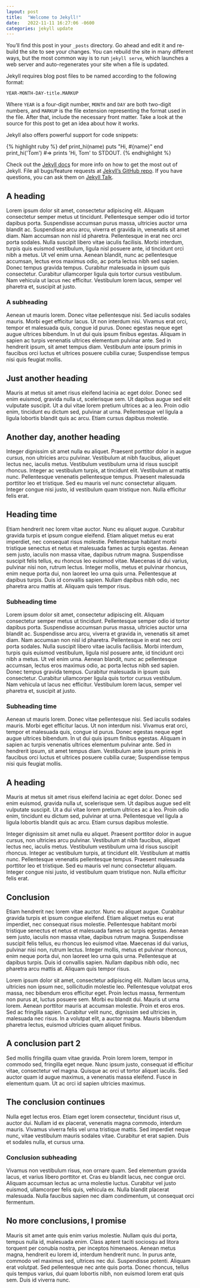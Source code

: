 ```yaml
---
layout: post
title:  "Welcome to Jekyll!"
date:   2022-11-11 16:27:06 -0600
categories: jekyll update
---
```

You’ll find this post in your `_posts` directory. Go ahead and edit it and re-build the site to see your changes. You can rebuild the site in many different ways, but the most common way is to run `jekyll serve`, which launches a web server and auto-regenerates your site when a file is updated.

Jekyll requires blog post files to be named according to the following format:

`YEAR-MONTH-DAY-title.MARKUP`

Where `YEAR` is a four-digit number, `MONTH` and `DAY` are both two-digit numbers, and `MARKUP` is the file extension representing the format used in the file. After that, include the necessary front matter. Take a look at the source for this post to get an idea about how it works.

Jekyll also offers powerful support for code snippets:

{% highlight ruby %}
def print_hi(name)
  puts "Hi, #{name}"
end
print_hi('Tom')
#=> prints 'Hi, Tom' to STDOUT.
{% endhighlight %}

Check out the [Jekyll docs][jekyll-docs] for more info on how to get the most out of Jekyll. File all bugs/feature requests at [Jekyll’s GitHub repo][jekyll-gh]. If you have questions, you can ask them on [Jekyll Talk][jekyll-talk].

[jekyll-docs]: https://jekyllrb.com/docs/home
[jekyll-gh]:   https://github.com/jekyll/jekyll
[jekyll-talk]: https://talk.jekyllrb.com/

## A heading
Lorem ipsum dolor sit amet, consectetur adipiscing elit. Aliquam consectetur semper metus ut tincidunt. Pellentesque semper odio id tortor dapibus porta. Suspendisse accumsan purus massa, ultricies auctor urna blandit ac. Suspendisse arcu arcu, viverra et gravida in, venenatis sit amet diam. Nam accumsan non nisl id pharetra. Pellentesque in erat nec orci porta sodales. Nulla suscipit libero vitae iaculis facilisis. Morbi interdum, turpis quis euismod vestibulum, ligula nisl posuere ante, id tincidunt orci nibh a metus. Ut vel enim urna. Aenean blandit, nunc ac pellentesque accumsan, lectus eros maximus odio, ac porta lectus nibh sed sapien. Donec tempus gravida tempus. Curabitur malesuada in ipsum quis consectetur. Curabitur ullamcorper ligula quis tortor cursus vestibulum. Nam vehicula ut lacus nec efficitur. Vestibulum lorem lacus, semper vel pharetra et, suscipit at justo.

### A subheading

Aenean ut mauris lorem. Donec vitae pellentesque nisi. Sed iaculis sodales mauris. Morbi eget efficitur lacus. Ut non interdum nisi. Vivamus erat orci, tempor et malesuada quis, congue id purus. Donec egestas neque eget augue ultrices bibendum. In ut dui quis ipsum finibus egestas. Aliquam in sapien ac turpis venenatis ultrices elementum pulvinar ante. Sed in hendrerit ipsum, sit amet tempus diam. Vestibulum ante ipsum primis in faucibus orci luctus et ultrices posuere cubilia curae; Suspendisse tempus nisi quis feugiat mollis.

<!--toc_start-->

## Just another heading 

Mauris at metus sit amet risus eleifend lacinia ac eget dolor. Donec sed enim euismod, gravida nulla ut, scelerisque sem. Ut dapibus augue sed elit vulputate suscipit. Ut a dui vitae lorem pretium ultrices ac a leo. Proin odio enim, tincidunt eu dictum sed, pulvinar at urna. Pellentesque vel ligula a ligula lobortis blandit quis ac arcu. Etiam cursus dapibus molestie.

## Another day, another heading

Integer dignissim sit amet nulla eu aliquet. Praesent porttitor dolor in augue cursus, non ultricies arcu pulvinar. Vestibulum at nibh faucibus, aliquet lectus nec, iaculis metus. Vestibulum vestibulum urna id risus suscipit rhoncus. Integer ac vestibulum turpis, at tincidunt elit. Vestibulum at mattis nunc. Pellentesque venenatis pellentesque tempus. Praesent malesuada porttitor leo et tristique. Sed eu mauris vel nunc consectetur aliquam. Integer congue nisi justo, id vestibulum quam tristique non. Nulla efficitur felis erat.

## Heading time

Etiam hendrerit nec lorem vitae auctor. Nunc eu aliquet augue. Curabitur gravida turpis et ipsum congue eleifend. Etiam aliquet metus eu erat imperdiet, nec consequat risus molestie. Pellentesque habitant morbi tristique senectus et netus et malesuada fames ac turpis egestas. Aenean sem justo, iaculis non massa vitae, dapibus rutrum magna. Suspendisse suscipit felis tellus, eu rhoncus leo euismod vitae. Maecenas id dui varius, pulvinar nisi non, rutrum lectus. Integer mollis, metus et pulvinar rhoncus, enim neque porta dui, non laoreet leo urna quis urna. Pellentesque at dapibus turpis. Duis id convallis sapien. Nullam dapibus nibh odio, nec pharetra arcu mattis at. Aliquam quis tempor risus.

### Subheading time

Lorem ipsum dolor sit amet, consectetur adipiscing elit. Aliquam consectetur semper metus ut tincidunt. Pellentesque semper odio id tortor dapibus porta. Suspendisse accumsan purus massa, ultricies auctor urna blandit ac. Suspendisse arcu arcu, viverra et gravida in, venenatis sit amet diam. Nam accumsan non nisl id pharetra. Pellentesque in erat nec orci porta sodales. Nulla suscipit libero vitae iaculis facilisis. Morbi interdum, turpis quis euismod vestibulum, ligula nisl posuere ante, id tincidunt orci nibh a metus. Ut vel enim urna. Aenean blandit, nunc ac pellentesque accumsan, lectus eros maximus odio, ac porta lectus nibh sed sapien. Donec tempus gravida tempus. Curabitur malesuada in ipsum quis consectetur. Curabitur ullamcorper ligula quis tortor cursus vestibulum. Nam vehicula ut lacus nec efficitur. Vestibulum lorem lacus, semper vel pharetra et, suscipit at justo.

### Subheading time 

Aenean ut mauris lorem. Donec vitae pellentesque nisi. Sed iaculis sodales mauris. Morbi eget efficitur lacus. Ut non interdum nisi. Vivamus erat orci, tempor et malesuada quis, congue id purus. Donec egestas neque eget augue ultrices bibendum. In ut dui quis ipsum finibus egestas. Aliquam in sapien ac turpis venenatis ultrices elementum pulvinar ante. Sed in hendrerit ipsum, sit amet tempus diam. Vestibulum ante ipsum primis in faucibus orci luctus et ultrices posuere cubilia curae; Suspendisse tempus nisi quis feugiat mollis.

## A heading

Mauris at metus sit amet risus eleifend lacinia ac eget dolor. Donec sed enim euismod, gravida nulla ut, scelerisque sem. Ut dapibus augue sed elit vulputate suscipit. Ut a dui vitae lorem pretium ultrices ac a leo. Proin odio enim, tincidunt eu dictum sed, pulvinar at urna. Pellentesque vel ligula a ligula lobortis blandit quis ac arcu. Etiam cursus dapibus molestie.

Integer dignissim sit amet nulla eu aliquet. Praesent porttitor dolor in augue cursus, non ultricies arcu pulvinar. Vestibulum at nibh faucibus, aliquet lectus nec, iaculis metus. Vestibulum vestibulum urna id risus suscipit rhoncus. Integer ac vestibulum turpis, at tincidunt elit. Vestibulum at mattis nunc. Pellentesque venenatis pellentesque tempus. Praesent malesuada porttitor leo et tristique. Sed eu mauris vel nunc consectetur aliquam. Integer congue nisi justo, id vestibulum quam tristique non. Nulla efficitur felis erat.


<!--toc_end-->

<!--toc_start-->

## Conclusion

Etiam hendrerit nec lorem vitae auctor. Nunc eu aliquet augue. Curabitur gravida turpis et ipsum congue eleifend. Etiam aliquet metus eu erat imperdiet, nec consequat risus molestie. Pellentesque habitant morbi tristique senectus et netus et malesuada fames ac turpis egestas. Aenean sem justo, iaculis non massa vitae, dapibus rutrum magna. Suspendisse suscipit felis tellus, eu rhoncus leo euismod vitae. Maecenas id dui varius, pulvinar nisi non, rutrum lectus. Integer mollis, metus et pulvinar rhoncus, enim neque porta dui, non laoreet leo urna quis urna. Pellentesque at dapibus turpis. Duis id convallis sapien. Nullam dapibus nibh odio, nec pharetra arcu mattis at. Aliquam quis tempor risus.

Lorem ipsum dolor sit amet, consectetur adipiscing elit. Nullam lacus urna, ultricies non ipsum nec, sollicitudin molestie leo. Pellentesque volutpat eros massa, nec bibendum eros efficitur eget. Proin lectus massa, fermentum non purus at, luctus posuere sem. Morbi eu blandit dui. Mauris ut urna lorem. Aenean porttitor mauris at accumsan molestie. Proin et eros eros. Sed ac fringilla sapien. Curabitur velit nunc, dignissim sed ultricies in, malesuada nec risus. In a volutpat elit, a auctor magna. Mauris bibendum pharetra lectus, euismod ultricies quam aliquet finibus.

## A conclusion part 2

Sed mollis fringilla quam vitae gravida. Proin lorem lorem, tempor in commodo sed, fringilla eget neque. Nunc ipsum justo, consequat id efficitur vitae, consectetur vel magna. Quisque ac orci ut tortor aliquet iaculis. Sed auctor quam id augue maximus, a venenatis massa eleifend. Fusce in elementum quam. Ut ac orci id sapien ultricies maximus.

## The conclusion continues

Nulla eget lectus eros. Etiam eget lorem consectetur, tincidunt risus ut, auctor dui. Nullam id ex placerat, venenatis magna commodo, interdum mauris. Vivamus viverra felis vel urna tristique mattis. Sed imperdiet neque nunc, vitae vestibulum mauris sodales vitae. Curabitur et erat sapien. Duis et sodales nulla, et cursus urna.

### Conclusion subheading

Vivamus non vestibulum risus, non ornare quam. Sed elementum gravida lacus, et varius libero porttitor et. Cras eu blandit lacus, nec congue orci. Aliquam accumsan lectus ac urna molestie luctus. Curabitur vel justo euismod, ullamcorper felis quis, vehicula ex. Nulla blandit placerat malesuada. Nulla faucibus sapien nec diam condimentum, ut consequat orci fermentum.

## No more conclusions, I promise

Mauris sit amet ante quis enim varius molestie. Nullam quis dui porta, tempus nulla id, malesuada enim. Class aptent taciti sociosqu ad litora torquent per conubia nostra, per inceptos himenaeos. Aenean metus magna, hendrerit eu lorem id, interdum hendrerit nunc. In purus ante, commodo vel maximus sed, ultrices nec dui. Suspendisse potenti. Aliquam erat volutpat. Sed pellentesque nec ante quis porta. Donec rhoncus, tellus quis tempus varius, dui quam lobortis nibh, non euismod lorem erat quis sem. Duis id viverra nunc.

<!--toc_end-->
